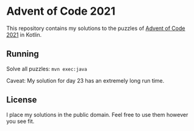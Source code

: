 # Advent of Code 2021

This repository contains my solutions to the puzzles of [Advent of Code 2021](https://adventofcode.com/2021) in Kotlin.

## Running

Solve all puzzles: `mvn exec:java`

Caveat: My solution for day 23 has an extremely long run time.

## License

I place my solutions in the public domain. Feel free to use them however you see fit.
